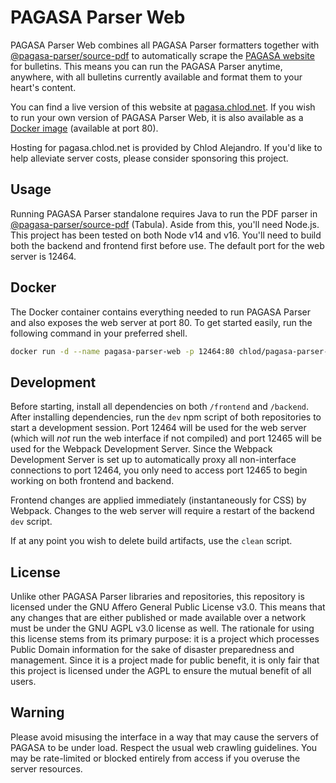 # PAGASA Parser Web
PAGASA Parser Web combines all PAGASA Parser formatters together with [@pagasa-parser/source-pdf](https://github.com/pagasa-parser/source-pdf) to automatically scrape the [PAGASA website](http://bagong.pagasa.dost.gov.ph) for bulletins. This means you can run the PAGASA Parser anytime, anywhere, with all bulletins currently available and format them to your heart's content.

You can find a live version of this website at [pagasa.chlod.net](https://pagasa.chlod.net). If you wish to run your own version of PAGASA Parser Web, it is also available as a [Docker image](https://hub.docker.com/r/chlod/pagasa-parser-web) (available at port 80).

Hosting for pagasa.chlod.net is provided by Chlod Alejandro. If you'd like to help alleviate server costs, please consider sponsoring this project.

## Usage
Running PAGASA Parser standalone requires Java to run the PDF parser in [@pagasa-parser/source-pdf](https://github.com/pagasa-parser/source-pdf) (Tabula). Aside from this, you'll need Node.js. This project has been tested on both Node v14 and v16. You'll need to build both the backend and frontend first before use. The default port for the web server is 12464.

## Docker
The Docker container contains everything needed to run PAGASA Parser and also exposes the web server at port 80. To get started easily, run the following command in your preferred shell.
```sh
docker run -d --name pagasa-parser-web -p 12464:80 chlod/pagasa-parser-web:latest
```

## Development
Before starting, install all dependencies on both `/frontend` and `/backend`. After installing dependencies, run the `dev` npm script of both repositories to start a development session. Port 12464 will be used for the web server (which will *not* run the web interface if not compiled) and port 12465 will be used for the Webpack Development Server. Since the Webpack Development Server is set up to automatically proxy all non-interface connections to port 12464, you only need to access port 12465 to begin working on both frontend and backend.

Frontend changes are applied immediately (instantaneously for CSS) by Webpack. Changes to the web server will require a restart of the backend `dev` script.

If at any point you wish to delete build artifacts, use the `clean` script.


## License
Unlike other PAGASA Parser libraries and repositories, this repository is licensed under the GNU Affero General Public License v3.0. This means that any changes that are either published or made available over a network must be under the GNU AGPL v3.0 license as well. The rationale for using this license stems from its primary purpose: it is a project which processes Public Domain information for the sake of disaster preparedness and management. Since it is a project made for public benefit, it is only fair that this project is licensed under the AGPL to ensure the mutual benefit of all users.

## Warning
Please avoid misusing the interface in a way that may cause the servers of PAGASA to be under load. Respect the usual web crawling guidelines. You may be rate-limited or blocked entirely from access if you overuse the server resources.

